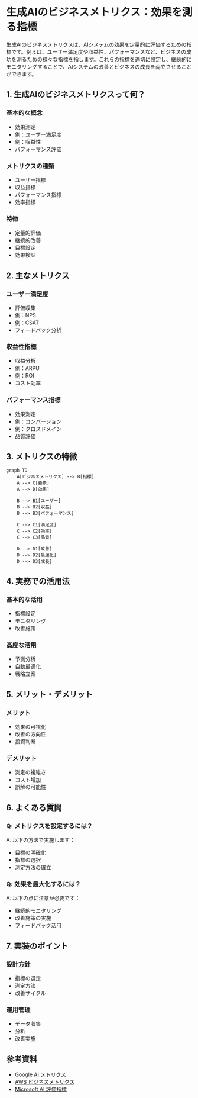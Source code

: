 # 生成AIのビジネスメトリクス：効果を測る指標

生成AIのビジネスメトリクスは、AIシステムの効果を定量的に評価するための指標です。例えば、ユーザー満足度や収益性、パフォーマンスなど、ビジネスの成功を測るための様々な指標を指します。これらの指標を適切に設定し、継続的にモニタリングすることで、AIシステムの改善とビジネスの成長を両立させることができます。

## 1. 生成AIのビジネスメトリクスって何？

### 基本的な概念
- 効果測定
- 例：ユーザー満足度
- 例：収益性
- パフォーマンス評価

### メトリクスの種類
- ユーザー指標
- 収益指標
- パフォーマンス指標
- 効率指標

### 特徴
- 定量的評価
- 継続的改善
- 目標設定
- 効果検証

## 2. 主なメトリクス

### ユーザー満足度
- 評価収集
- 例：NPS
- 例：CSAT
- フィードバック分析

### 収益性指標
- 収益分析
- 例：ARPU
- 例：ROI
- コスト効率

### パフォーマンス指標
- 効果測定
- 例：コンバージョン
- 例：クロスドメイン
- 品質評価

## 3. メトリクスの特徴

```mermaid
graph TD
    A[ビジネスメトリクス] --> B[指標]
    A --> C[要素]
    A --> D[効果]
    
    B --> B1[ユーザー]
    B --> B2[収益]
    B --> B3[パフォーマンス]
    
    C --> C1[満足度]
    C --> C2[効率]
    C --> C3[品質]
    
    D --> D1[改善]
    D --> D2[最適化]
    D --> D3[成長]
```

## 4. 実務での活用法

### 基本的な活用
- 指標設定
- モニタリング
- 改善施策

### 高度な活用
- 予測分析
- 自動最適化
- 戦略立案

## 5. メリット・デメリット

### メリット
- 効果の可視化
- 改善の方向性
- 投資判断

### デメリット
- 測定の複雑さ
- コスト増加
- 誤解の可能性

## 6. よくある質問

### Q: メトリクスを設定するには？
A: 以下の方法で実施します：
- 目標の明確化
- 指標の選択
- 測定方法の確立

### Q: 効果を最大化するには？
A: 以下の点に注意が必要です：
- 継続的モニタリング
- 改善施策の実施
- フィードバック活用

## 7. 実装のポイント

### 設計方針
- 指標の選定
- 測定方法
- 改善サイクル

### 運用管理
- データ収集
- 分析
- 改善実施

## 参考資料

- [Google AI メトリクス](https://ai.google/research/)
- [AWS ビジネスメトリクス](https://aws.amazon.com/business-metrics/)
- [Microsoft AI 評価指標](https://www.microsoft.com/ja-jp/ai/metrics) 
